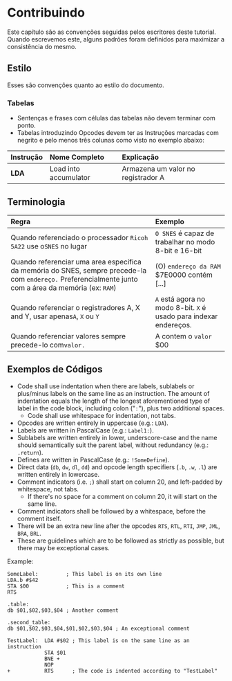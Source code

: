 # Contribuindo

Este capítulo são as convenções seguidas pelos escritores deste tutorial. Quando escrevemos este, alguns padrões foram definidos para maximizar a consistência do mesmo.

## Estilo

Esses são convenções quanto ao estilo do documento.

### Tabelas

* Sentenças e frases com células das tabelas não devem terminar com ponto. 
* Tabelas introduzindo Opcodes devem ter as Instruções marcadas com negrito e pelo menos três colunas como visto no exemplo abaixo:

| Instrução | Nome Completo | Explicação |
| :--- | :--- | :--- |
| **LDA** | Load into accumulator | Armazena um valor no registrador A |

## Terminologia

| Regra | Exemplo |
| :--- | :--- |
| Quando referenciado o processador `Ricoh 5A22` use o`SNES` no lugar | `O SNES` é capaz de trabalhar no modo 8-bit e 16-bit |
| Quando referenciar uma area específica da memória do SNES, sempre precede-la com `endereço.` Preferencialmente junto com a área da memória \(ex: `RAM`\) | \(O\) `endereço da RAM` $7E0000 contém \[...\] |
| Quando referenciar o registradores A, X and Y, usar apenas`A`, `X` ou `Y` | `A` está agora no modo 8-bit. `X` é usado para indexar endereços. |
| Quando referenciar valores sempre precede-lo com`valor.` | A contem o `valor` $00 |

## Exemplos de Códigos

* Code shall use indentation when there are labels, sublabels or plus/minus labels on the same line as an instruction. The amount of indentation equals the length of the longest aforementioned type of label in the code block, including colon \("`:`"\), plus two additional spaces.
  * Code shall use whitespace for indentation, not tabs.
* Opcodes are written entirely in uppercase \(e.g.: `LDA`\).
* Labels are written in PascalCase \(e.g.: `Label1:`\).
* Sublabels are written entirely in lower, underscore-case and the name should semantically suit the parent label, without redundancy \(e.g.: `.return`\).
* Defines are written in PascalCase \(e.g.: `!SomeDefine`\).
* Direct data \(`db`, `dw`, `dl`, `dd`\) and opcode length specifiers \(`.b`, `.w`, `.l`\) are written entirely in lowercase.
* Comment indicators \(i.e. `;`\) shall start on column 20, and left-padded by whitespace, not tabs.
  * If there's no space for a comment on column 20, it will start on the same line.
* Comment indicators shall be followed by a whitespace, before the comment itself.
* There will be an extra new line after the opcodes `RTS`, `RTL`, `RTI`, `JMP`, `JML`, `BRA`, `BRL`.
* These are guidelines which are to be followed as strictly as possible, but there may be exceptional cases.

Example:

```text
SomeLabel:         ; This label is on its own line
LDA.b #$42
STA $00            ; This is a comment
RTS

.table:
db $01,$02,$03,$04 ; Another comment

.second_table:
db $01,$02,$03,$04,$01,$02,$03,$04 ; An exceptional comment

TestLabel:  LDA #$02 ; This label is on the same line as an instruction
            STA $01
            BNE +
            NOP
+           RTS      ; The code is indented according to "TestLabel"
```

